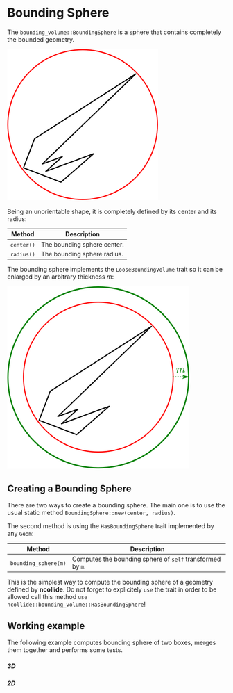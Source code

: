 # Bounding Sphere

The `bounding_volume::BoundingSphere` is a sphere that contains completely the
bounded geometry.

![bounding sphere](../img/bounding_volume_bounding_sphere.svg)

Being an unorientable shape, it is completely defined by its center and its
radius:

| Method   | Description                                                    |
|--        | --                                                             |
| `center()` | The bounding sphere center. |
| `radius()` | The bounding sphere radius. |


The bounding sphere implements the `LooseBoundingVolume` trait so it can be
enlarged by an arbitrary thickness $m$:

![loose bounding sphere](../img/bounding_volume_bounding_sphere_loose.svg)

## Creating a Bounding Sphere

There are two ways to create a bounding sphere. The main one is to use the usual
static method `BoundingSphere::new(center, radius)`.


The second method is using the `HasBoundingSphere` trait implemented by any
`Geom`:

| Method               | Description                                                |
|--                    | --                                                         |
| `bounding_sphere(m)` | Computes the bounding sphere of `self` transformed by `m`. |

This is the simplest way to compute the bounding sphere of a geometry defined
by **ncollide**. Do not forget to explicitely `use` the trait in order to be
allowed call this method `use ncollide::bounding_volume::HasBoundingSphere`!

## Working example

The following example computes bounding sphere of two boxes, merges them
together and performs some tests.

##### 3D
##### 2D
